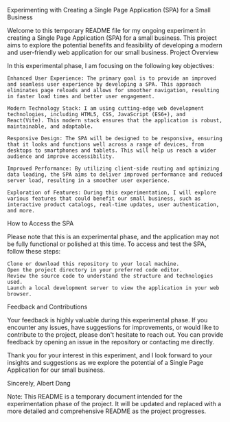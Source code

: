 Experimenting with Creating a Single Page Application (SPA) for a Small Business

Welcome to this temporary README file for my ongoing experiment in creating a Single Page Application (SPA) for a small business. This project aims to explore the potential benefits and feasibility of developing a modern and user-friendly web application for our small business.
Project Overview

In this experimental phase, I am focusing on the following key objectives:

    Enhanced User Experience: The primary goal is to provide an improved and seamless user experience by developing a SPA. This approach eliminates page reloads and allows for smoother navigation, resulting in faster load times and better user engagement.

    Modern Technology Stack: I am using cutting-edge web development technologies, including HTML5, CSS, JavaScript (ES6+), and React(Vite). This modern stack ensures that the application is robust, maintainable, and adaptable.

    Responsive Design: The SPA will be designed to be responsive, ensuring that it looks and functions well across a range of devices, from desktops to smartphones and tablets. This will help us reach a wider audience and improve accessibility.

    Improved Performance: By utilizing client-side routing and optimizing data loading, the SPA aims to deliver improved performance and reduced server load, resulting in a smoother user experience.

    Exploration of Features: During this experimentation, I will explore various features that could benefit our small business, such as interactive product catalogs, real-time updates, user authentication, and more.

How to Access the SPA

Please note that this is an experimental phase, and the application may not be fully functional or polished at this time. To access and test the SPA, follow these steps:

    Clone or download this repository to your local machine.
    Open the project directory in your preferred code editor.
    Review the source code to understand the structure and technologies used.
    Launch a local development server to view the application in your web browser.

Feedback and Contributions

Your feedback is highly valuable during this experimental phase. If you encounter any issues, have suggestions for improvements, or would like to contribute to the project, please don't hesitate to reach out. You can provide feedback by opening an issue in the repository or contacting me directly.

Thank you for your interest in this experiment, and I look forward to your insights and suggestions as we explore the potential of a Single Page Application for our small business.

Sincerely,
Albert Dang

Note: This README is a temporary document intended for the experimentation phase of the project. It will be updated and replaced with a more detailed and comprehensive README as the project progresses.

